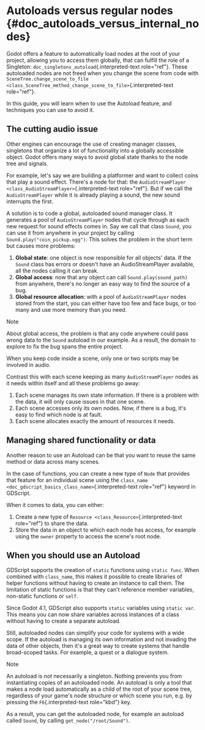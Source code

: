 # Autoloads versus regular nodes {#doc_autoloads_versus_internal_nodes}

Godot offers a feature to automatically load nodes at the root of your
project, allowing you to access them globally, that can fulfill the role
of a Singleton: `doc_singletons_autoload`{.interpreted-text role="ref"}.
These autoloaded nodes are not freed when you change the scene from code
with
`SceneTree.change_scene_to_file <class_SceneTree_method_change_scene_to_file>`{.interpreted-text
role="ref"}.

In this guide, you will learn when to use the Autoload feature, and
techniques you can use to avoid it.

## The cutting audio issue

Other engines can encourage the use of creating manager classes,
singletons that organize a lot of functionality into a globally
accessible object. Godot offers many ways to avoid global state thanks
to the node tree and signals.

For example, let\'s say we are building a platformer and want to collect
coins that play a sound effect. There\'s a node for that: the
`AudioStreamPlayer
<class_AudioStreamPlayer>`{.interpreted-text role="ref"}. But if we call
the `AudioStreamPlayer` while it is already playing a sound, the new
sound interrupts the first.

A solution is to code a global, autoloaded sound manager class. It
generates a pool of `AudioStreamPlayer` nodes that cycle through as each
new request for sound effects comes in. Say we call that class `Sound`,
you can use it from anywhere in your project by calling
`Sound.play("coin_pickup.ogg")`. This solves the problem in the short
term but causes more problems:

1.  **Global state**: one object is now responsible for all objects\'
    data. If the `Sound` class has errors or doesn\'t have an
    AudioStreamPlayer available, all the nodes calling it can break.
2.  **Global access**: now that any object can call
    `Sound.play(sound_path)` from anywhere, there\'s no longer an easy
    way to find the source of a bug.
3.  **Global resource allocation**: with a pool of `AudioStreamPlayer`
    nodes stored from the start, you can either have too few and face
    bugs, or too many and use more memory than you need.

> [!NOTE]
> About global access, the problem is that any code anywhere could pass
> wrong data to the `Sound` autoload in our example. As a result, the
> domain to explore to fix the bug spans the entire project.
>
> When you keep code inside a scene, only one or two scripts may be
> involved in audio.

Contrast this with each scene keeping as many `AudioStreamPlayer` nodes
as it needs within itself and all these problems go away:

1.  Each scene manages its own state information. If there is a problem
    with the data, it will only cause issues in that one scene.
2.  Each scene accesses only its own nodes. Now, if there is a bug,
    it\'s easy to find which node is at fault.
3.  Each scene allocates exactly the amount of resources it needs.

## Managing shared functionality or data

Another reason to use an Autoload can be that you want to reuse the same
method or data across many scenes.

In the case of functions, you can create a new type of `Node` that
provides that feature for an individual scene using the `class_name
<doc_gdscript_basics_class_name>`{.interpreted-text role="ref"} keyword
in GDScript.

When it comes to data, you can either:

1.  Create a new type of `Resource <class_Resource>`{.interpreted-text
    role="ref"} to share the data.
2.  Store the data in an object to which each node has access, for
    example using the `owner` property to access the scene\'s root node.

## When you should use an Autoload

GDScript supports the creation of `static` functions using
`static func`. When combined with `class_name`, this makes it possible
to create libraries of helper functions without having to create an
instance to call them. The limitation of static functions is that they
can\'t reference member variables, non-static functions or `self`.

Since Godot 4.1, GDScript also supports `static` variables using
`static var`. This means you can now share variables across instances of
a class without having to create a separate autoload.

Still, autoloaded nodes can simplify your code for systems with a wide
scope. If the autoload is managing its own information and not invading
the data of other objects, then it\'s a great way to create systems that
handle broad-scoped tasks. For example, a quest or a dialogue system.

> [!NOTE]
> An autoload is *not* necessarily a singleton. Nothing prevents you
> from instantiating copies of an autoloaded node. An autoload is only a
> tool that makes a node load automatically as a child of the root of
> your scene tree, regardless of your game\'s node structure or which
> scene you run, e.g. by pressing the `F6`{.interpreted-text role="kbd"}
> key.
>
> As a result, you can get the autoloaded node, for example an autoload
> called `Sound`, by calling `get_node("/root/Sound")`.
